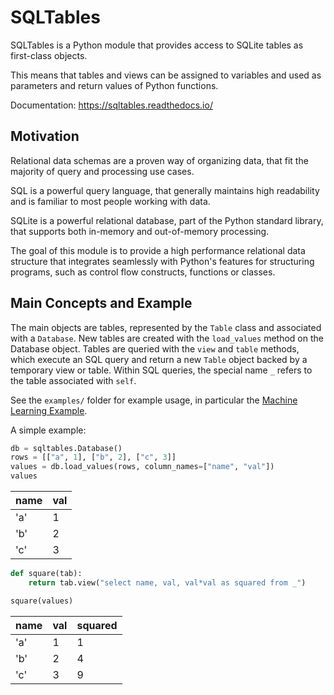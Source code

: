 # SQLTables
SQLTables is a Python module that provides access to SQLite tables as first-class objects.

This means that tables and views can be assigned to variables and used as parameters and return values of Python functions.

Documentation: https://sqltables.readthedocs.io/

## Motivation

Relational data schemas are a proven way of organizing data, that fit the majority of query and processing use cases. 

SQL is a powerful query language, that generally maintains high readability and is familiar to most people working with data. 

SQLite is a powerful relational database, part of the Python standard library, that supports both in-memory and out-of-memory processing.

The goal of this module is to provide a high performance relational data structure that integrates seamlessly with Python's features for structuring programs, such as control flow constructs, functions or classes.

## Main Concepts and Example

The main objects are tables, represented by the `Table` class and associated with a `Database`. 
New tables are created with the `load_values` method on the Database object.
Tables are queried with the `view` and `table` methods, which execute an SQL query and return a new `Table` object backed by a temporary view or table. 
Within SQL queries, the special name `_` refers to the table associated with `self`.

See the `examples/` folder for example usage, in particular the [Machine Learning Example](https://github.com/bobpepin/sqltables/blob/master/examples/Machine%20Learning.ipynb).

A simple example:
```python
db = sqltables.Database()
rows = [["a", 1], ["b", 2], ["c", 3]]
values = db.load_values(rows, column_names=["name", "val"])
values
```
|name|val|
|-|-|
|\'a\'|1|
|\'b\'|2|
|\'c\'|3|
```python
def square(tab):
    return tab.view("select name, val, val*val as squared from _")

square(values)
```
|name|val|squared|
|-|-|-|
|\'a\'|1|1|
|\'b\'|2|4|
|\'c\'|3|9|


